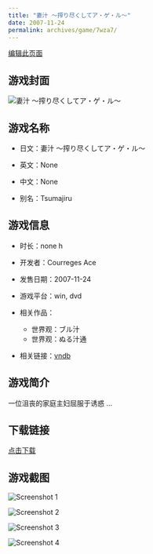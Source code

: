 ```yaml
---
title: "妻汁 ～搾り尽くしてア・ゲ・ル～"
date: 2007-11-24
permalink: archives/game/7wza7/
---
```

[编辑此页面](https://github.com/ACG-3/ADV3-source/blob/main/source/_posts/%E3%81%AC%E3%82%8B%E6%B1%81%E9%80%9A.md)

## 游戏封面

![妻汁 ～搾り尽くしてア・ゲ・ル～](https://pan.timero.xyz/d/onedrive/img_lib_001/%E3%81%AC%E3%82%8B%E6%B1%81%E9%80%9A_cover.avif)


## 游戏名称

- 日文：妻汁 ～搾り尽くしてア・ゲ・ル～
- 英文：None
- 中文：None

- 别名：Tsumajiru


## 游戏信息

- 时长：none h
- 开发者：Courreges Ace
- 发售日期：2007-11-24
- 游戏平台：win, dvd
- 相关作品：
   - 世界观：ブル汁
   - 世界观：ぬる汁通

- 相关链接：[vndb](https://vndb.org/v9657)


## 游戏简介

一位沮丧的家庭主妇屈服于诱惑 ...




## 下载链接

[点击下载](https://pan.timero.xyz/onedrive/adv_lib_001/%E3%81%AC%E3%82%8B%E6%B1%81%E9%80%9A)


## 游戏截图


![Screenshot 1](https://pan.timero.xyz/d/onedrive/img_lib_001/%E3%81%AC%E3%82%8B%E6%B1%81%E9%80%9A_Screenshot_1.avif)

![Screenshot 2](https://pan.timero.xyz/d/onedrive/img_lib_001/%E3%81%AC%E3%82%8B%E6%B1%81%E9%80%9A_Screenshot_2.avif)

![Screenshot 3](https://pan.timero.xyz/d/onedrive/img_lib_001/%E3%81%AC%E3%82%8B%E6%B1%81%E9%80%9A_Screenshot_3.avif)

![Screenshot 4](https://pan.timero.xyz/d/onedrive/img_lib_001/%E3%81%AC%E3%82%8B%E6%B1%81%E9%80%9A_Screenshot_4.avif)


